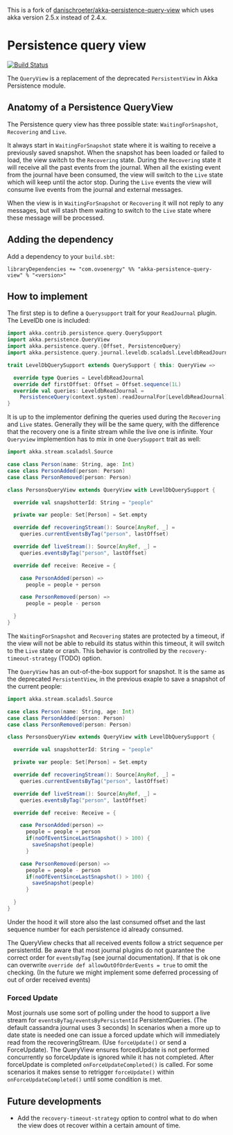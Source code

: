 This is a fork of [danischroeter/akka-persistence-query-view](https://github.com/danischroeter/akka-persistence-query-view) which uses akka version 2.5.x instead of 2.4.x.

Persistence query view
======================

[![Build Status](https://travis-ci.org/firstbirdtech/akka-persistence-query-view.svg?branch=master)](https://travis-ci.org/firstbirdtech/akka-persistence-query-view)

The `QueryView` is a replacement of the deprecated `PersistentView` in Akka Persistence module.

## Anatomy of a Persistence QueryView
The Persistence query view has three possible state: `WaitingForSnapshot`, `Recovering` and `Live`. 

It always start in `WaitingForSnapshot` state where it is waiting to receive a previously saved snapshot. When the snapshot has been loaded or failed to load, the view switch to the `Recovering` state. 
During the `Recovering` state it will receive all the past events from the journal. When all the existing event from the journal have been consumed, the view will switch to the `Live` state which will keep until the actor stop. 
During the `Live` events the view will consume live events from the journal and external messages.

When the view is in `WaitingForSnapshot` or `Recovering` it will not reply to any messages, but will stash them waiting to switch to the `Live` state where these message will be processed.

## Adding the dependency

Add a dependency to your `build.sbt`:

```
libraryDependencies += "com.ovoenergy" %% "akka-persistence-query-view" % "<version>"
```

## How to implement
The first step is to define a `Querysupport` trait for your `ReadJournal` plugin. The LevelDb one is included:
```scala
import akka.contrib.persistence.query.QuerySupport
import akka.persistence.QueryView
import akka.persistence.query.{Offset, PersistenceQuery}
import akka.persistence.query.journal.leveldb.scaladsl.LeveldbReadJournal

trait LevelDbQuerySupport extends QuerySupport { this: QueryView =>

  override type Queries = LeveldbReadJournal
  override def firstOffset: Offset = Offset.sequence(1L)
  override val queries: LeveldbReadJournal =
    PersistenceQuery(context.system).readJournalFor[LeveldbReadJournal](LeveldbReadJournal.Identifier)
}
```

It is up to the implementor defining the queries used during the `Recovering` and `Live` states. Generally they will be the same query, with the difference that the recovery one is a finite stream while the live one is infinite. 
Your `Queryview` implemention has to mix in one `QuerySupport` trait as well:

```scala
import akka.stream.scaladsl.Source

case class Person(name: String, age: Int)
case class PersonAdded(person: Person)
case class PersonRemoved(person: Person)

class PersonsQueryView extends QueryView with LevelDbQuerySupport {

  override val snapshotterId: String = "people"

  private var people: Set[Person] = Set.empty

  override def recoveringStream(): Source[AnyRef, _] =
    queries.currentEventsByTag("person", lastOffset)

  override def liveStream(): Source[AnyRef, _] =
    queries.eventsByTag("person", lastOffset)

  override def receive: Receive = {

    case PersonAdded(person) =>
      people = people + person

    case PersonRemoved(person) =>
      people = people - person

  }
}
```

The `WaitingForSnapshot` and `Recovering` states are protected by a timeout, if the view will not be able to rebuild its status within this timeout, it will switch to the `Live` state or crash. This behavior is controlled by the `recovery-timeout-strategy` (TODO) option.

The `QueryView` has an out-of-the-box support for snapshot. It is the same as the deprecated `PersistentView`, in the previous exaple to save a snapshot of the current people:

```scala
import akka.stream.scaladsl.Source

case class Person(name: String, age: Int)
case class PersonAdded(person: Person)
case class PersonRemoved(person: Person)

class PersonsQueryView extends QueryView with LevelDbQuerySupport {

  override val snapshotterId: String = "people"

  private var people: Set[Person] = Set.empty

  override def recoveringStream(): Source[AnyRef, _] =
    queries.currentEventsByTag("person", lastOffset)

  override def liveStream(): Source[AnyRef, _] =
    queries.eventsByTag("person", lastOffset)

  override def receive: Receive = {

    case PersonAdded(person) =>
      people = people + person
      if(noOfEventSinceLastSnapshot() > 100) {
        saveSnapshot(people)
      }

    case PersonRemoved(person) =>
      people = people - person
      if(noOfEventSinceLastSnapshot() > 100) {
        saveSnapshot(people)
      }

  }
}
```

Under the hood it will store also the last consumed offset and the last sequence number for each persistence id already consumed.

The QueryView checks that all received events follow a strict sequence per persistentId. Be aware that most journal plugins do not guarantee the correct order for `eventsByTag` (see journal documentation). 
If that is ok one can overwrite `override def allowOutOfOrderEvents = true` to omit the checking. (In the future we might implement some deferred processing of out of order received events)

### Forced Update
Most journals use some sort of polling under the hood to support a live stream for `eventsByTag/eventsByPersistentId` PersistentQueries. (The default cassandra journal uses 3 seconds)
In scenarios when a more up to date state is needed one can issue a forced update which will immediately read from the recoveringStream. (Use `forceUpdate()` or send a ForceUpdate).
The QueryView ensures forcedUpdate is not performed concurrently so forceUpdate is ignored while it has not completed. After forceUpdate is completed `onForceUpdateCompleted()` is called.
For some scenarios it makes sense to retrigger `forceUpdate()` within `onForceUpdateCompleted()` until some condition is met.

## Future developments
 * Add the `recovery-timeout-strategy` option to control what to do when the view does ot recover within a certain amount of time.
